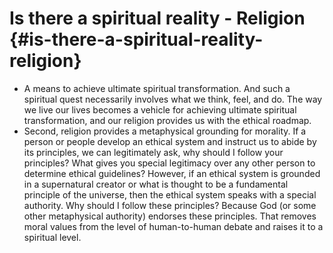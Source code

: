 # Is there a spiritual reality - Religion {#is-there-a-spiritual-reality-religion}

*   A means to achieve ultimate spiritual transformation. And such a spiritual quest necessarily involves what we think, feel, and do. The way we live our lives becomes a vehicle for achieving ultimate spiritual transformation, and our religion provides us with the ethical roadmap.
*   Second, religion provides a metaphysical grounding for morality. If a person or people develop an ethical system and instruct us to abide by its principles, we can legitimately ask, why should I follow your principles? What gives you special legitimacy over any other person to determine ethical guidelines? However, if an ethical system is grounded in a supernatural creator or what is thought to be a fundamental principle of the universe, then the ethical system speaks with a special authority. Why should I follow these principles? Because God (or some other metaphysical authority) endorses these principles. That removes moral values from the level of human-to-human debate and raises it to a spiritual level.